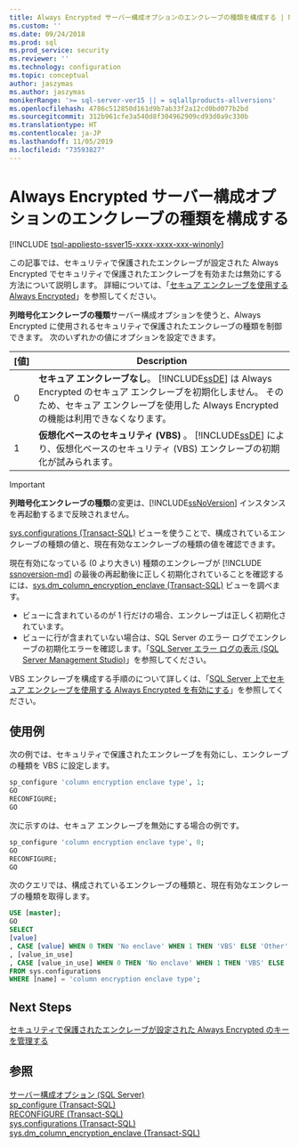 ```yaml
---
title: Always Encrypted サーバー構成オプションのエンクレーブの種類を構成する | Microsoft Docs
ms.custom: ''
ms.date: 09/24/2018
ms.prod: sql
ms.prod_service: security
ms.reviewer: ''
ms.technology: configuration
ms.topic: conceptual
author: jaszymas
ms.author: jaszymas
monikerRange: '>= sql-server-ver15 || = sqlallproducts-allversions'
ms.openlocfilehash: 4786c512850d161d9b7ab33f2a12cd0bd077b2bd
ms.sourcegitcommit: 312b961cfe3a540d8f304962909cd93d0a9c330b
ms.translationtype: HT
ms.contentlocale: ja-JP
ms.lasthandoff: 11/05/2019
ms.locfileid: "73593827"
---
```

# <a name="configure-the-enclave-type-for-always-encrypted-server-configuration-option"></a>Always Encrypted サーバー構成オプションのエンクレーブの種類を構成する
[!INCLUDE [tsql-appliesto-ssver15-xxxx-xxxx-xxx-winonly](../../includes/tsql-appliesto-ssver15-xxxx-xxxx-xxx-winonly.md)]

この記事では、セキュリティで保護されたエンクレーブが設定された Always Encrypted でセキュリティで保護されたエンクレーブを有効または無効にする方法について説明します。 詳細については、「[セキュア エンクレーブを使用する Always Encrypted](../../relational-databases/security/encryption/always-encrypted-enclaves.md)」を参照してください。

**列暗号化エンクレーブの種類**サーバー構成オプションを使うと、Always Encrypted に使用されるセキュリティで保護されたエンクレーブの種類を制御できます。 次のいずれかの値にオプションを設定できます。  
  
|[値]|Description|  
|-------------------|-----------------| 
|0|**セキュア エンクレーブなし**。 [!INCLUDE[ssDE](../../includes/ssde-md.md)] は Always Encrypted のセキュア エンクレーブを初期化しません。 そのため、セキュア エンクレーブを使用した Always Encrypted の機能は利用できなくなります。|  
|1|**仮想化ベースのセキュリティ (VBS)** 。 [!INCLUDE[ssDE](../../includes/ssde-md.md)] により、仮想化ベースのセキュリティ (VBS) エンクレーブの初期化が試みられます。

> [!IMPORTANT]
> **列暗号化エンクレーブの種類**の変更は、[!INCLUDE[ssNoVersion](../../includes/ssnoversion-md.md)] インスタンスを再起動するまで反映されません。
   
[sys.configurations (Transact-SQL)](../../relational-databases/system-catalog-views/sys-configurations-transact-sql.md) ビューを使うことで、構成されているエンクレーブの種類の値と、現在有効なエンクレーブの種類の値を確認できます。 

現在有効になっている (0 より大きい) 種類のエンクレーブが [!INCLUDE [ssnoversion-md](../../includes/ssnoversion-md.md)] の最後の再起動後に正しく初期化されていることを確認するには、[sys.dm_column_encryption_enclave (Transact-SQL)](../../relational-databases/system-dynamic-management-views/sys-dm-column-encryption-enclave.md) ビューを調べます。
 - ビューに含まれているのが 1 行だけの場合、エンクレーブは正しく初期化されています。 
 - ビューに行が含まれていない場合は、SQL Server のエラー ログでエンクレーブの初期化エラーを確認します。「[SQL Server エラー ログの表示 (SQL Server Management Studio)](../../relational-databases/performance/view-the-sql-server-error-log-sql-server-management-studio.md)」を参照してください。

VBS エンクレーブを構成する手順のについて詳しくは、「[SQL Server 上でセキュア エンクレーブを使用する Always Encrypted を有効にする](../../relational-databases/security/tutorial-getting-started-with-always-encrypted-enclaves.md#step-3-enable-always-encrypted-with-secure-enclaves-in-sql-server)」を参照してください。

## <a name="examples"></a>使用例  
 次の例では、セキュリティで保護されたエンクレーブを有効にし、エンクレーブの種類を VBS に設定します。

```sql  
sp_configure 'column encryption enclave type', 1;  
GO  
RECONFIGURE;  
GO  
```  

次に示すのは、セキュア エンクレーブを無効にする場合の例です。  

```sql  
sp_configure 'column encryption enclave type', 0;  
GO  
RECONFIGURE;  
GO  
```  

次のクエリでは、構成されているエンクレーブの種類と、現在有効なエンクレーブの種類を取得します。

```sql  
USE [master];
GO
SELECT
[value]
, CASE [value] WHEN 0 THEN 'No enclave' WHEN 1 THEN 'VBS' ELSE 'Other' END AS [value_description]
, [value_in_use]
, CASE [value_in_use] WHEN 0 THEN 'No enclave' WHEN 1 THEN 'VBS' ELSE 'Other' END AS [value_in_use_description]
FROM sys.configurations
WHERE [name] = 'column encryption enclave type'; 
```  
## <a name="next-steps"></a>Next Steps
 [セキュリティで保護されたエンクレーブが設定された Always Encrypted のキーを管理する](../../relational-databases/security/encryption/always-encrypted-enclaves-manage-keys.md)

## <a name="see-also"></a>参照  
 [サーバー構成オプション &#40;SQL Server&#41;](../../database-engine/configure-windows/server-configuration-options-sql-server.md)   
 [sp_configure &#40;Transact-SQL&#41;](../../relational-databases/system-stored-procedures/sp-configure-transact-sql.md)   
 [RECONFIGURE &#40;Transact-SQL&#41;](../../t-sql/language-elements/reconfigure-transact-sql.md)   
 [sys.configurations (Transact-SQL)](../../relational-databases/system-catalog-views/sys-configurations-transact-sql.md)   
 [sys.dm_column_encryption_enclave (Transact-SQL)](../../relational-databases/system-dynamic-management-views/sys-dm-column-encryption-enclave.md)   
